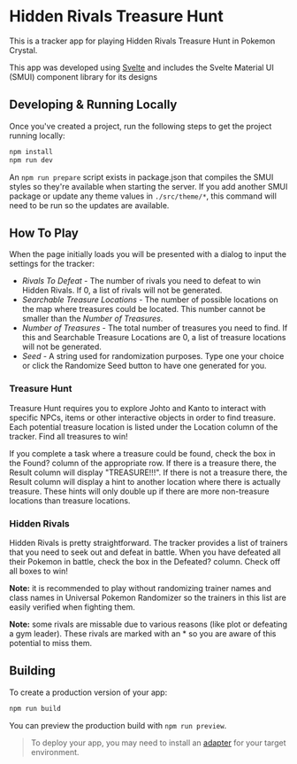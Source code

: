 # Hidden Rivals Treasure Hunt

This is a tracker app for playing Hidden Rivals Treasure Hunt in Pokemon Crystal.

This app was developed using [Svelte](https://svelte.dev) and includes the Svelte Material UI (SMUI) component library for its designs

## Developing & Running Locally

Once you've created a project, run the following steps to get the project running locally:

```bash
npm install
npm run dev
```

An `npm run prepare` script exists in package.json that compiles the SMUI styles so they're available when starting the server. If you add another SMUI package or update any theme values in `./src/theme/*`, this command will need to be run so the updates are available.

## How To Play

When the page initially loads you will be presented with a dialog to input the settings for the tracker:

* *Rivals To Defeat* - The number of rivals you need to defeat to win Hidden Rivals. If 0, a list of rivals will not be generated.
* *Searchable Treasure Locations* - The number of possible locations on the map where treasures could be located. This number cannot be smaller than the *Number of Treasures*.
* *Number of Treasures* - The total number of treasures you need to find. If this and Searchable Treasure Locations are 0, a list of treasure locations will not be generated.
* *Seed* - A string used for randomization purposes. Type one your choice or click the Randomize Seed button to have one generated for you.

### Treasure Hunt

Treasure Hunt requires you to explore Johto and Kanto to interact with specific NPCs, items or other interactive objects in order to find treasure. Each potential treasure location is listed under the Location column of the tracker. Find all treasures to win!

If you complete a task where a treasure could be found, check the box in the Found? column of the appropriate row. If there is a treasure there, the Result column will display "TREASURE!!!". If there is not a treasure there, the Result column will display a hint to another location where there is actually treasure. These hints will only double up if there are more non-treasure locations than treasure locations.

### Hidden Rivals

Hidden Rivals is pretty straightforward. The tracker provides a list of trainers that you need to seek out and defeat in battle. When you have defeated all their Pokemon in battle, check the box in the Defeated? column. Check off all boxes to win!

**Note:** it is recommended to play without randomizing trainer names and class names in Universal Pokemon Randomizer so the trainers in this list are easily verified when fighting them.

**Note:** some rivals are missable due to various reasons (like plot or defeating a gym leader). These rivals are marked with an * so you are aware of this potential to miss them.

## Building

To create a production version of your app:

```bash
npm run build
```

You can preview the production build with `npm run preview`.

> To deploy your app, you may need to install an [adapter](https://kit.svelte.dev/docs/adapters) for your target environment.
